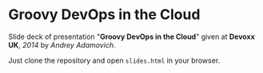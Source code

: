 # Groovy DevOps in the Cloud

Slide deck of presentation "**Groovy DevOps in the Cloud**" given at **Devoxx UK**, *2014* by *Andrey Adamovich*.

Just clone the repository and open `slides.html` in your browser.
